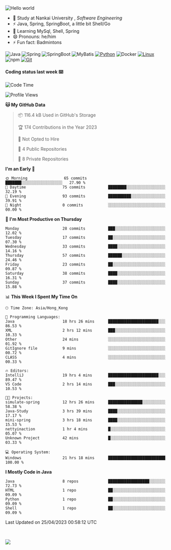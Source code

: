 

<img src="https://raw.githubusercontent.com/sagar-viradiya/sagar-viradiya/master/resources/banner.png" alt="Hello world">


<br/>


- 🍻  Study at Nankai University , _Software Engineering_
- ⚡  Java, Spring, SpringBoot, a little bit Shell/Go
- 🌱 Learning MySql, Shell, Spring
- 😄 Pronouns: he/him
- ⚡ Fun fact: Badmintons

![Java](https://img.shields.io/badge/-Java-007396?style=flat-square&logo=java&logoColor=ffffff)
![Spring](https://img.shields.io/badge/-Spring-green)
![SpringBoot](https://img.shields.io/badge/-SpringBoot-green)
![MyBatis](https://img.shields.io/badge/-MyBatis-yellowgreen)
[![Python](https://img.shields.io/badge/-Python-3776AB?style=flat-square&logo=python&logoColor=ffffff)](https://www.python.org/)
![Docker](https://img.shields.io/badge/Docker-2496ED?style=flat-square&logo=docker&logoColor=ffffff)
[![Linux](https://img.shields.io/badge/-Linux-333333?style=flat-square&logo=linux&logoColor=white)](https://www.linuxfoundation.org/)
![npm](https://img.shields.io/badge/-NPM-CB3837?style=flat-square&logo=npm&logoColor=white)
[![Git](https://img.shields.io/badge/-Git-f05032?style=flat-square&logo=git&logoColor=white)](https://git-scm.com/)

#### Coding status last week ⌨️

<!--START_SECTION:waka-->
![Code Time](http://img.shields.io/badge/Code%20Time-140%20hrs%2051%20mins-blue)

![Profile Views](http://img.shields.io/badge/Profile%20Views-10-blue)

**🐱 My GitHub Data** 

> 📦 116.4 kB Used in GitHub's Storage 
 > 
> 🏆 174 Contributions in the Year 2023
 > 
> 🚫 Not Opted to Hire
 > 
> 📜 4 Public Repositories 
 > 
> 🔑 8 Private Repositories 
 > 
**I'm an Early 🐤** 

```text
🌞 Morning                65 commits          ███████░░░░░░░░░░░░░░░░░░   27.90 % 
🌆 Daytime                75 commits          ████████░░░░░░░░░░░░░░░░░   32.19 % 
🌃 Evening                93 commits          ██████████░░░░░░░░░░░░░░░   39.91 % 
🌙 Night                  0 commits           ░░░░░░░░░░░░░░░░░░░░░░░░░   00.00 % 
```
📅 **I'm Most Productive on Thursday** 

```text
Monday                   28 commits          ███░░░░░░░░░░░░░░░░░░░░░░   12.02 % 
Tuesday                  17 commits          ██░░░░░░░░░░░░░░░░░░░░░░░   07.30 % 
Wednesday                33 commits          ████░░░░░░░░░░░░░░░░░░░░░   14.16 % 
Thursday                 57 commits          ██████░░░░░░░░░░░░░░░░░░░   24.46 % 
Friday                   23 commits          ██░░░░░░░░░░░░░░░░░░░░░░░   09.87 % 
Saturday                 38 commits          ████░░░░░░░░░░░░░░░░░░░░░   16.31 % 
Sunday                   37 commits          ████░░░░░░░░░░░░░░░░░░░░░   15.88 % 
```


📊 **This Week I Spent My Time On** 

```text
🕑︎ Time Zone: Asia/Hong_Kong

💬 Programming Languages: 
Java                     18 hrs 26 mins      ██████████████████████░░░   86.53 % 
XML                      2 hrs 12 mins       ███░░░░░░░░░░░░░░░░░░░░░░   10.33 % 
Other                    24 mins             ░░░░░░░░░░░░░░░░░░░░░░░░░   01.92 % 
GitIgnore file           9 mins              ░░░░░░░░░░░░░░░░░░░░░░░░░   00.72 % 
CLASS                    4 mins              ░░░░░░░░░░░░░░░░░░░░░░░░░   00.33 % 

🔥 Editors: 
IntelliJ                 19 hrs 4 mins       ██████████████████████░░░   89.47 % 
VS Code                  2 hrs 14 mins       ███░░░░░░░░░░░░░░░░░░░░░░   10.53 % 

🐱‍💻 Projects: 
simulate-spring          12 hrs 26 mins      ███████████████░░░░░░░░░░   58.38 % 
Java-Study               3 hrs 39 mins       ████░░░░░░░░░░░░░░░░░░░░░   17.17 % 
mini-spring              3 hrs 18 mins       ████░░░░░░░░░░░░░░░░░░░░░   15.53 % 
nettyinaction            1 hr 4 mins         █░░░░░░░░░░░░░░░░░░░░░░░░   05.07 % 
Unknown Project          42 mins             █░░░░░░░░░░░░░░░░░░░░░░░░   03.33 % 

💻 Operating System: 
Windows                  21 hrs 18 mins      █████████████████████████   100.00 % 
```

**I Mostly Code in Java** 

```text
Java                     8 repos             ██████████████████░░░░░░░   72.73 % 
HTML                     1 repo              ██░░░░░░░░░░░░░░░░░░░░░░░   09.09 % 
Python                   1 repo              ██░░░░░░░░░░░░░░░░░░░░░░░   09.09 % 
Shell                    1 repo              ██░░░░░░░░░░░░░░░░░░░░░░░   09.09 % 
```




 Last Updated on 25/04/2023 00:58:12 UTC
<!--END_SECTION:waka-->

<br/>

![](https://github-profile-trophy.vercel.app/?username=quincysky&column=7)







